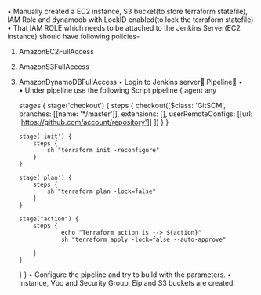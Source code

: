 •	Manually created a EC2 instance, S3 bucket(to store terraform statefile), IAM Role and dynamodb with LockID enabled(to lock the terraform statefile)
•	That IAM ROLE which needs to be attached to the Jenkins Server(EC2 instance) should have following policies-
1.	AmazonEC2FullAccess
2.	AmazonS3FullAccess
3.	AmazonDynamoDBFullAccess
•	Login to Jenkins server Pipeline 
•	 
•	Under pipeline use the following Script
	pipeline {
	    agent any

    stages {
        stage('checkout') {
            steps {
                checkout([$class: 'GitSCM',
                          branches: [[name: '*/master']],
                          extensions: [],
                          userRemoteConfigs: [[url: 'https://github.com/account/repository']]
                ])
            }
        }
        
        stage('init') {
            steps {
                sh "terraform init -reconfigure"
            }
        }

        stage('plan') {
            steps {
                sh "terraform plan -lock=false"
            }
        }

        stage("action") {
            steps {
                    echo "Terraform action is --> ${action}"
                    sh "terraform apply -lock=false --auto-approve"
            
            }
        }
    }
}
•	Configure the pipeline and try to build with the parameters.
•	Instance, Vpc  and Security Group, Eip and S3 buckets are created.
   
